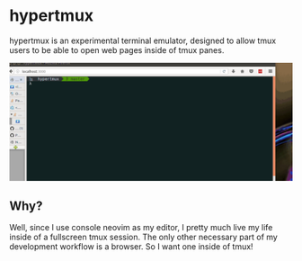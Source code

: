 # hypertmux

hypertmux is an experimental terminal emulator, designed to allow tmux users to be able to open web pages inside of tmux panes.

![img](https://github.com/Widdershin/hypertmux/blob/master/example.gif?raw=true)

Why?
---

Well, since I use console neovim as my editor, I pretty much live my life inside of a fullscreen tmux session. The only other necessary part of my development workflow is a browser. So I want one inside of tmux!

